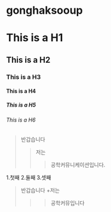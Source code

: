 # gonghaksooup

# This is a H1
## This is a H2
### This is a H3
#### This is a H4
##### This is a H5
###### This is a H6
>반갑습니다
>>저는
>>>공학커뮤니케이션입니다.

1.첫째
2.둘째
3.셋째

>반갑습니다
>+저는
>>>공학커뮤입니다
